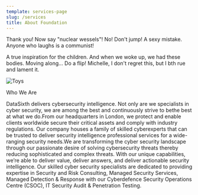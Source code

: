 ```yaml
---
template: services-page
slug: /services
title: About Foundation
---
```

Thank you! Now say "nuclear wessels"! No! Don't jump! A sexy mistake. Anyone who laughs is a communist!

A true inspiration for the children. And when we woke up, we had these bodies. Moving along… Do a flip! Michelle, I don't regret this, but I bth rue and lament it.

![Toys](/assets/vanessa-bucceri-gdirwiyama8-unsplash.jpg "Toys")

Who We Are

DataSixth delivers cybersecurity intelligence. Not only are we specialists in cyber security, we are among the best and continuously strive to bethe best at what we do.From our headquarters in London, we protect and enable clients worldwide secure their critical assets and comply with industry regulations. Our company houses a family of skilled cyberexperts that can be trusted to deliver security intelligence professional services for a wide-ranging security needs.We are transforming the cyber security landscape through our passionate desire of solving cybersecurity threats thereby reducing sophisticated and complex threats. With our unique capabilities, we’re able to deliver value, deliver answers, and deliver actionable security intelligence. Our skilled cyber security specialists are dedicated to providing expertise in Security and Risk Consulting, Managed Security Services, Managed Detection & Response with our Cyberdefence Security Operations Centre (CSOC), IT Security Audit & Penetration Testing.